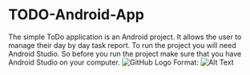 # TODO-Android-App

The simple ToDo application is an Android project. It allows the user to manage their day by day task report. 
To run the project you will need Android Studio. 
So before you run the project make sure that you have Android Studio on your computer.
![GitHub Logo](/images/logo.png)
Format: ![Alt Text](url)
